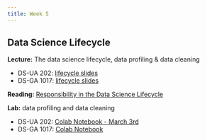 ```yaml
---
title: Week 5
---
```


## Data Science Lifecycle

**Lecture:** The data science lifecycle, data profiling & data cleaning

* DS-UA 202: [lifecycle slides](../../../assets/8_Lifecycle_202_2023.pdf)
*  DS-GA 1017: [lifecycle slides](../../../assets/5_6_Lifecycle_1017.pdf)

**Reading:** [Responsibility in the Data Science Lifecycle](../../../assets/lifecycle_reader_2023.pdf)

**Lab:** data profiling and data cleaning

* DS-UA 202: [Colab Notebook - March 3rd](https://drive.google.com/file/d/1Jt5o2espI8WmjOe78ntvtiBAzdJCNBiM/view?usp=sharing) 
* DS-GA 1017: [Colab Notebook](https://drive.google.com/file/d/1Jt5o2espI8WmjOe78ntvtiBAzdJCNBiM/view?usp=sharing)
<!-- (https://colab.research.google.com/drive/1NoAPkOyURj_UWJoW_RIEROOzq0Tj0OPz?usp=sharing) -->

